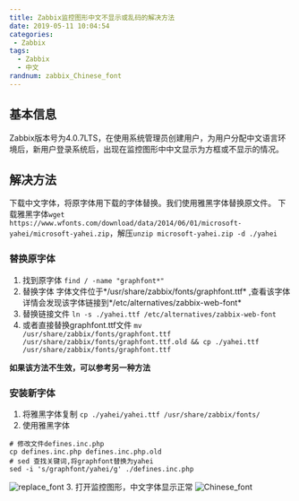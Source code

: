 ```yaml
---
title: Zabbix监控图形中文不显示或乱码的解决方法
date: 2019-05-11 10:04:54
categories:
 - Zabbix
tags:
  - Zabbix
  - 中文
randnum: zabbix_Chinese_font
---
```


## 基本信息

Zabbix版本号为4.0.7LTS，在使用系统管理员创建用户，为用户分配中文语言环境后，新用户登录系统后，出现在监控图形中中文显示为方框或不显示的情况。

## 解决方法

下载中文字体，将原字体用下载的字体替换。我们使用雅黑字体替换原文件。
下载雅黑字体`wget https://www.wfonts.com/download/data/2014/06/01/microsoft-yahei/microsoft-yahei.zip`，解压`unzip microsoft-yahei.zip -d ./yahei`

<!--more-->

### 替换原字体

1. 找到原字体
`find / -name "graphfont*"`
2. 替换字体
字体文件位于*/usr/share/zabbix/fonts/graphfont.ttf* ,查看该字体详情会发现该字体链接到*/etc/alternatives/zabbix-web-font* 
3. 替换链接文件
`ln -s ./yahei.ttf /etc/alternatives/zabbix-web-font`
4. 或者直接替换graphfont.ttf文件
`mv /usr/share/zabbix/fonts/graphfont.ttf /usr/share/zabbix/fonts/graphfont.ttf.old && cp ./yahei.ttf /usr/share/zabbix/fonts/graphfont.ttf`

**如果该方法不生效，可以参考另一种方法**

### 安装新字体

1. 将雅黑字体复制
`cp ./yahei/yahei.ttf /usr/share/zabbix/fonts/`
2. 使用雅黑字体
```
# 修改文件defines.inc.php
cp defines.inc.php defines.inc.php.old
# sed 查找关键词,将graphfont替换为yahei
sed -i 's/graphfont/yahei/g' ./defines.inc.php

```
![replace_font](https://s2.ax1x.com/2019/05/11/EWg0uF.png)
3. 打开监控图形，中文字体显示正常
![Chinese_font](https://s2.ax1x.com/2019/05/11/EWgsE9.png)
